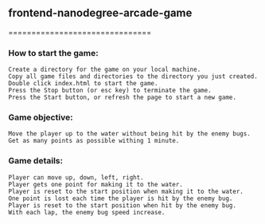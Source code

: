 ## frontend-nanodegree-arcade-game
===============================

### How to start the game:
	Create a directory for the game on your local machine.
	Copy all game files and directories to the directory you just created.
	Double click index.html to start the game.
	Press the Stop button (or esc key) to terminate the game.
	Press the Start button, or refresh the page to start a new game.
	
### Game objective:
	Move the player up to the water without being hit by the enemy bugs. 
	Get as many points as possible withing 1 minute.
	
### Game details:
	Player can move up, down, left, right.
	Player gets one point for making it to the water.
	Player is reset to the start position when making it to the water.
	One point is lost each time the player is hit by the enemy bug.
	Player is reset to the start position when hit by the enemy bug.
	With each lap, the enemy bug speed increase.
	